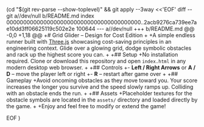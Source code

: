  (cd "$(git rev-parse --show-toplevel)" && git apply --3way <<'EOF' 
diff --git a//dev/null b/README.md
index 0000000000000000000000000000000000000000..2acb9276ca739ee7ae10dd3ff06625119c502e2e 100644
--- a//dev/null
+++ b/README.md
@@ -0,0 +1,18 @@
+# Grid Glider – Design for Cost Edition
+
+A simple endless runner built with [Three.js](https://threejs.org/) showcasing cost-saving principles in an engineering context. Glide over a glowing grid, dodge symbolic obstacles and rack up the highest score you can.
+
+## Setup
+No installation required. Clone or download this repository and open `index.html` in any modern desktop web browser.
+
+## Controls
+- **Left / Right Arrows** or **A / D** – move the player left or right
+- **R** – restart after game over
+
+## Gameplay
+Avoid oncoming obstacles as they move toward you. Your score increases the longer you survive and the speed slowly ramps up. Colliding with an obstacle ends the run.
+
+## Assets
+Placeholder textures for the obstacle symbols are located in the `assets/` directory and loaded directly by the game.
+
+Enjoy and feel free to modify or extend the game!
 
EOF
)
